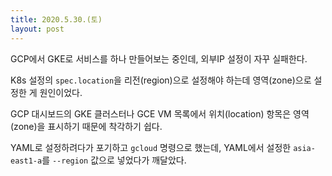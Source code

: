 ```yaml
---
title: 2020.5.30.(토)
layout: post
---
```


GCP에서 GKE로 서비스를 하나 만들어보는 중인데, 외부IP 설정이 자꾸 실패한다.

K8s 설정의 `spec.location`을 리전(region)으로 설정해야 하는데 영역(zone)으로 설정한 게 원인이었다.

GCP 대시보드의 GKE 클러스터나 GCE VM 목록에서 위치(location) 항목은 영역(zone)을 표시하기 때문에 착각하기 쉽다.

YAML로 설정하려다가 포기하고 `gcloud` 명령으로 했는데, YAML에서 설정한 `asia-east1-a`를 `--region` 값으로 넣었다가 깨달았다.